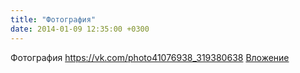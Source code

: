 ```yaml
---
title: "Фотография"
date: 2014-01-09 12:35:00 +0300
---
```


Фотография
<a class="vk-attach" href="https://vk.com/photo41076938_319380638">https://vk.com/photo41076938_319380638</a>
<a class="vk-attach" href="https://vk.com/photo41076938_319380638">Вложение</a>
